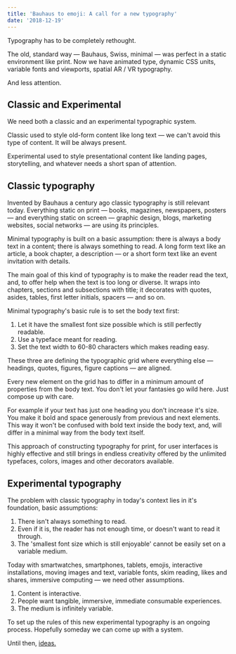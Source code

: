 ```yaml
---
title: 'Bauhaus to emoji: A call for a new typography'
date: '2018-12-19'
---
```


Typography has to be completely rethought.

<!--more-->

The old, standard way — Bauhaus, Swiss, minimal — was perfect in a static environment like print. Now we have animated type, dynamic CSS units, variable fonts and viewports, spatial AR / VR typography.

And less attention.

## Classic and Experimental

We need both a classic and an experimental typographic system.

Classic used to style old-form content like long text — we can't avoid this type of content. It will be always present.

Experimental used to style presentational content like landing pages, storytelling, and whatever needs a short span of attention.

## Classic typography

Invented by Bauhaus a century ago classic typography is still relevant today. Everything static on print — books, magazines, newspapers, posters — and everything static on screen — graphic design, blogs, marketing websites, social networks — are using its principles.

Minimal typography is built on a basic assumption: there is always a body text in a content; there is always something to read. A long form text like an article, a book chapter, a description — or a short form text like an event invitation with details.

The main goal of this kind of typography is to make the reader read the text, and, to offer help when the text is too long or diverse. It wraps into chapters, sections and subsections with title; it decorates with quotes, asides, tables, first letter initials, spacers — and so on.

Minimal typography's basic rule is to set the body text first:

1. Let it have the smallest font size possible which is still perfectly readable.
2. Use a typeface meant for reading.
3. Set the text width to 60-80 characters which makes reading easy.

These three are defining the typographic grid where everything else — headings, quotes, figures, figure captions — are aligned.

Every new element on the grid has to differ in a minimum amount of properties from the body text. You don't let your fantasies go wild here. Just compose up with care.

For example if your text has just one heading you don't increase it's size. You make it bold and space generously from previous and next elements. This way it won't be confused with bold text inside the body text, and, will differ in a minimal way from the body text itself.

This approach of constructing typography for print, for user interfaces is highly effective and still brings in endless creativity offered by the unlimited typefaces, colors, images and other decorators available.

## Experimental typography

The problem with classic typography in today's context lies in it's foundation, basic assumptions:

1. There isn't always something to read.
2. Even if it is, the reader has not enough time, or doesn't want to read it through.
3. The 'smallest font size which is still enjoyable' cannot be easily set on a variable medium.

Today with smartwatches, smartphones, tablets, emojis, interactive installations, moving images and text, variable fonts, skim reading, likes and shares, immersive computing — we need other assumptions.

1. Content is interactive.
2. People want tangible, immersive, immediate consumable experiences.
3. The medium is infinitely variable.

To set up the rules of this new experimental typography is an ongoing process. Hopefully someday we can come up with a system.

Until then, [ideas.](http://metamn.io/mr-ui/?selectedKind=Basics%2FTypography%20%E2%9C%97&selectedStory=Overview&full=0&addons=1&stories=1&panelRight=0&addonPanel=storybook-addon-background%2Fbackground-panel&background=beige)
